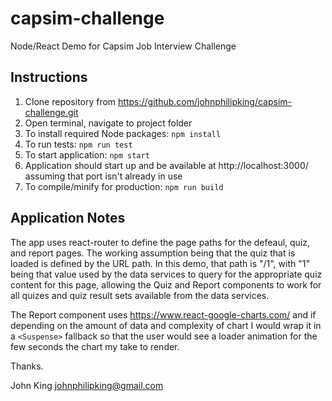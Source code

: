 # capsim-challenge
Node/React Demo for Capsim Job Interview Challenge

## Instructions

1. Clone repository from https://github.com/johnphilipking/capsim-challenge.git
2. Open terminal, navigate to project folder
3. To install required Node packages: `npm install`
4. To run tests: `npm run test`
5. To start application: `npm start`
6. Application should start up and be available at http://localhost:3000/ assuming that port isn't already in use
7. To compile/minify for production: `npm run build`


## Application Notes

The app uses react-router to define the page paths for the defeaul, quiz, and report pages. The working assumption being that the quiz that is loaded is defined by the URL path. In this demo, that path is "/1", with "1" being that value used by the data services to query for the appropriate quiz content for this page, allowing the Quiz and Report components to work for all quizes and quiz result sets available from the data services.

The Report component uses https://www.react-google-charts.com/ and if depending on the amount of data and complexity of chart I would wrap it in a `<Suspense>` fallback so that the user would see a loader animation for the few seconds the chart my take to render.


Thanks.

John King
johnphilipking@gmail.com